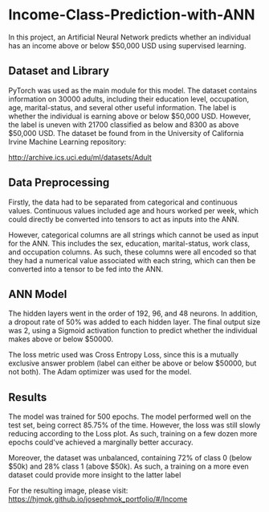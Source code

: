 # Income-Class-Prediction-with-ANN

In this project, an Artificial Neural Network predicts whether an individual has an income above or below $50,000 USD using supervised learning.


## Dataset and Library
PyTorch was used as the main module for this model.
The dataset contains information on 30000 adults, including their education level, occupation, age, marital-status, and several other useful information. The label is whether the individual is earning above or below $50,000 USD. However, the label is uneven with 21700 classified as below and 8300 as above $50,000 USD. 
The dataset be found from in the University of California Irvine Machine Learning repository:

http://archive.ics.uci.edu/ml/datasets/Adult

## Data Preprocessing
Firstly, the data had to be separated from categorical and continuous values. Continuous values included age and hours worked per week, which could directly be converted into tensors to act as inputs into the ANN.

However, categorical columns are all strings which cannot be used as input for the ANN. This includes the sex, education, marital-status, work class, and occupation columns. As such, these columns were all encoded so that they had a numerical value associated with each string, which can then be converted into a tensor to be fed into the ANN.

## ANN Model
The hidden layers went in the order of 192, 96, and 48 neurons. In addition, a dropout rate of 50% was added to each hidden layer. The final output size was 2, using a Sigmoid activation function to predict whether the individual makes above or below $50000.

The loss metric used was Cross Entropy Loss, since this is a mutually exclusive answer problem (label can either be above or below $50000, but not both). The Adam optimizer was used for the model.

## Results
The model was trained for 500 epochs. The model performed well on the test set, being correct 85.75% of the time. However, the loss was still slowly reducing according to the Loss plot. As such, training on a few dozen more epochs could've achieved a marginally better accuracy.

Moreover, the dataset was unbalanced, containing 72% of class 0 (below $50k) and 28% class 1 (above $50k). As such, a training on a more even dataset could provide more insight to the latter label

For the resulting image, please visit: https://hjmok.github.io/josephmok_portfolio/#/Income
